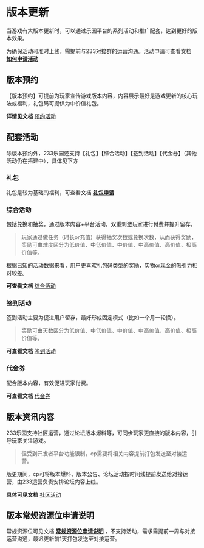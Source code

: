 # 版本更新

当游戏有大版本更新时，可以通过乐园平台的系列活动和推广配套，达到更好的版本效果。

为确保活动可准时上线，需提前与233对接群的运营沟通。活动申请可查看文档 **[如何申请活动](../内购游戏流程/申请活动.md)**

## 版本预约

【版本预约】可提前为玩家宣传游戏版本内容，内容展示最好是游戏更新的核心玩法或福利，礼包码可提供为中价值礼包。

**详情见文档** [预约活动](../内购游戏流程/预约活动.md)

## 配套活动

除版本预约外，233乐园还支持【礼包】【综合活动】【签到活动】【代金券】（其他活动仍在搭建中），具体见下方

### 礼包

礼包是较为基础的福利，可查看文档 **[礼包申请](../内购游戏流程/礼包功能.md)**

### 综合活动

包括兑换和抽奖，通过版本内容+平台活动，双重刺激玩家进行付费并提升留存。

> 玩家通过做任务（时长or充值）获得抽奖次数或兑换次数，从而获得奖励，奖励可由难度区分为低价值、中低价值、中价值、中高价值、高价值、极高价值等。

根据已知的活动数据来看，用户更喜欢礼包码类型的奖励，实物or现金的吸引力相对较差。

**可查看文档** [综合活动](../内购游戏流程/综合活动.md)

### 签到活动

签到活动主要为促进用户留存，最好形成固定模式（比如一个月一轮换）。

> 奖励可由天数区分为低价值、中低价值、中价值、中高价值、高价值、极高价值等。

**可查看文档** [签到活动](../内购游戏流程/签到活动.md)

### 代金券

配合版本内容，有效促进玩家付费。

**可查看文档** [代金券](../内购游戏流程/代金券.md)

## 版本资讯内容

233乐园支持社区运营，通过论坛版本爆料等，可同步玩家更直接的版本内容，引导玩家关注游戏。

> 但受到开发者平台功能限制，cp需要将相关内容提前打包发送至对接运营。

版更期间，cp可将版本爆料、版本公告、论坛活动按时间线提前发送给对接运营，由233运营负责安排论坛内容上线。

**具体可见文档** [社区活动](../内购游戏流程/社区活动.md)

## 版本常规资源位申请说明

常规资源位可见文档 **[常规资源位申请说明](../内购游戏流程/常规资源位申请说明.md)** ，不支持活动，需求需提前一周与对接运营沟通，最迟更新前1天打包发送至对接运营。
